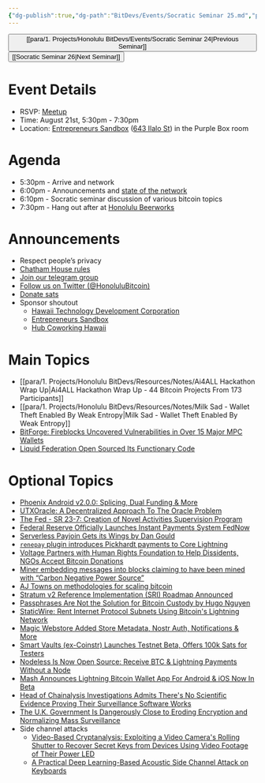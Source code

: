 ```yaml
---
{"dg-publish":true,"dg-path":"BitDevs/Events/Socratic Seminar 25.md","permalink":"/bit-devs/events/socratic-seminar-25/","title":"Socratic Seminar 25","tags":["bitdevs, socratic-25, bitcoin, resource"],"noteIcon":"3","created":"2023-08-05T20:04:34.523-10:00","updated":"2023-08-20T11:06:46.831-10:00"}
---
```




<button class="obsidian-button previous-seminar">[[para/1. Projects/Honolulu BitDevs/Events/Socratic Seminar 24\|Previous Seminar]]</button> <button class="obsidian-button next-seminar">[[Socratic Seminar 26\|Next Seminar]]</button>

# Event Details

- RSVP: [Meetup](https://www.meetup.com/honolulu-bitdevs/events/295274267)
- Time: August 21st, 5:30pm - 7:30pm
- Location: [Entrepreneurs Sandbox](https://sandboxhawaii.org/) ([643 Ilalo St](https://goo.gl/maps/3Zj38htV13iUn4dcA)) in the Purple Box room

# Agenda

- 5:30pm - Arrive and network  
- 6:00pm - Announcements and [state of the network](https://bitcoin.clarkmoody.com/dashboard/)
- 6:10pm - Socratic seminar discussion of various bitcoin topics
- 7:30pm - Hang out after at [Honolulu Beerworks](https://www.honolulubeerworks.com/)

# Announcements

- Respect people’s privacy
- [Chatham House rules](https://www.chathamhouse.org/about-us/chatham-house-rule)
- [Join our telegram group](https://t.me/+Uh9gbHO9EHFkZWJh)
- [Follow us on Twitter (@HonoluluBitcoin)](https://twitter.com/HonoluluBitcoin)
- [Donate sats](https://checkout.opennode.com/p/5dea6b7a-d33c-4fda-b54c-98f092814c7d)
- Sponsor shoutout
	- [Hawaii Technology Development Corporation](https://www.htdc.org/about/)
	- [Entrepreneurs Sandbox](https://sandboxhawaii.org/)
	- [Hub Coworking Hawaii](https://hubcoworkinghi.com/)

# Main Topics

- [[para/1. Projects/Honolulu BitDevs/Resources/Notes/Ai4ALL Hackathon Wrap Up\|Ai4ALL Hackathon Wrap Up - 44 Bitcoin Projects From 173 Participants]]
- [[para/1. Projects/Honolulu BitDevs/Resources/Notes/Milk Sad - Wallet Theft Enabled By Weak Entropy\|Milk Sad - Wallet Theft Enabled By Weak Entropy]]
- [BitForge: Fireblocks Uncovered Vulnerabilities in Over 15 Major MPC Wallets](https://www.nobsbitcoin.com/bitforge-fireblocks-researchers-uncover-vulnerabilities-in-over-15-major-wallet-providers/)
- [Liquid Federation Open Sourced Its Functionary Code](https://www.nobsbitcoin.com/liquid-federation-open-sourced-its-functionary-code/)

# Optional Topics

- [Phoenix Android v2.0.0: Splicing, Dual Funding & More](https://www.nobsbitcoin.com/phoenix-wallet-v2-0-0/)
- [UTXOracle: A Decentralized Approach To The Oracle Problem](https://bitcoinmagazine.com/technical/utxoracle-model-could-bring-use-cases-to-bitcoin)
- [The Fed - SR 23-7: Creation of Novel Activities Supervision Program](https://www.federalreserve.gov/supervisionreg/srletters/SR2307.htm)
- [Federal Reserve Officially Launches Instant Payments System FedNow](https://bitcoinmagazine.com/markets/federal-reserve-officially-launches-instant-payments-system-fednow)
- [Serverless Payjoin Gets its Wings by Dan Gould](https://payjoin.substack.com/p/serverless-payjoin-gets-its-wings)
- [`renepay` plugin introduces  Pickhardt payments to Core Lightning](https://github.com/ElementsProject/lightning/pull/6376)
- [Voltage Partners with Human Rights Foundation to Help Dissidents, NGOs Accept Bitcoin Donations](https://www.nobsbitcoin.com/voltage-partners-with-hrf/)
- [Miner embedding messages into blocks claiming to have been mined with “Carbon Negative Power Source”](https://compassmining.io/education/unknown-miner-carbon-negative-messages-bitcoin/)
- [AJ Towns on methodologies for scaling bitcoin](https://www.erisian.com.au/wordpress/2023/06/21/putting-the-b-in-btc)
- [Stratum v2 Reference Implementation (SRI) Roadmap Announced](https://www.nobsbitcoin.com/stratum-v2-sri-roadmap-2023/)
- [Passphrases Are Not the Solution for Bitcoin Custody by Hugo Nguyen](https://hugonguyen.medium.com/passphrases-are-not-the-solution-for-bitcoin-custody-4f967a339b1b)
- [StaticWire: Rent Internet Protocol Subnets Using Bitcoin's Lightning Network](https://www.nobsbitcoin.com/staticwire-rent-internet-protocol-subnets-using-bitcoins-lightning-network/)
- [Magic Webstore Added Store Metadata, Nostr Auth, Notifications & More](https://www.nobsbitcoin.com/magic-webstore-added-store-metadata-nostr-auth-notifications-more/)
- [Smart Vaults (ex-Coinstr) Launches Testnet Beta, Offers 100k Sats for Testers](https://www.nobsbitcoin.com/smart-vaults-beta/)
- [Nodeless Is Now Open Source: Receive BTC & Lightning Payments Without a Node](https://www.nobsbitcoin.com/nodeless-going-source/)
- [Mash Announces Lightning Bitcoin Wallet App For Android & iOS Now In Beta](https://bitcoinmagazine.com/business/mash-announces-lightning-bitcoin-wallet-app-for-android-ios-now-in-beta)
- [Head of Chainalysis Investigations Admits There's No Scientific Evidence Proving Their Surveillance Software Works](https://www.nobsbitcoin.com/chainalysis-investigations-lead-declaration/)
- [The U.K. Government Is Dangerously Close to Eroding Encryption and Normalizing Mass Surveillance](https://www.nobsbitcoin.com/the-u-k-government-mass-surveillance/)
- Side channel attacks
	- [Video-Based Cryptanalysis: Exploiting a Video Camera's Rolling Shutter to Recover Secret Keys from Devices Using Video Footage of Their Power LED](https://www.nassiben.com/video-based-crypta)
	- [A Practical Deep Learning-Based Acoustic Side Channel Attack on Keyboards](https://arxiv.org/pdf/2308.01074.pdf)